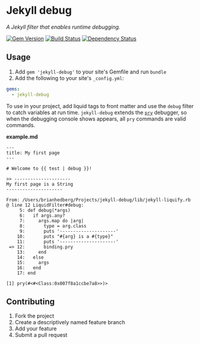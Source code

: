 # Jekyll debug

*A Jekyll filter that enables runtime debugging.*

[![Gem Version](https://img.shields.io/gem/v/jekyll-debug.svg)](https://rubygems.org/gems/jekyll-debug)
[![Build Status](https://img.shields.io/travis/gemfarmer/jekyll-debug/master.svg)](https://travis-ci.org/gemfarmer/jekyll-debug)
[![Dependency Status](https://img.shields.io/gemnasium/gemfarmer/jekyll-debug.svg)](https://gemnasium.com/gemfarmer/jekyll-debug)

## Usage

1. Add `gem 'jekyll-debug'` to your site's Gemfile and run `bundle`
2. Add the following to your site's `_config.yml`:

```yml
gems:
  - jekyll-debug
```

To use in your project, add liquid tags to front matter and use the `debug` filter to catch variables at run time. `jekyll-debug` extends the [`pry`](https://github.com/pry/pry) debugger, so when the debugging console shows appears, all `pry` commands are valid commands.

**example.md**

```
---
title: My first page
---

# Welcome to {{ test | debug }}!

>> ---------------------
My first page is a String
---------------------

From: /Users/brianhedberg/Projects/jekyll-debug/lib/jekyll-liquify.rb @ line 12 LiquidFilter#debug:
     5: def debug(*args)
     6:   if args.any?
     7:     args.map do |arg|
     8:       type = arg.class
     9:       puts '---------------------'
    10:       puts "#{arg} is a #{type}"
    11:       puts '---------------------'
 => 12:       binding.pry
    13:     end
    14:   else
    15:     args
    16:   end
    17: end

[1] pry(#<#<Class:0x007f8a1ccbe7a8>>)>
```

## Contributing

1. Fork the project
2. Create a descriptively named feature branch
3. Add your feature
4. Submit a pull request
